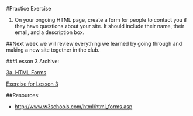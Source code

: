 #Practice Exercise

1. On your ongoing HTML page, create a form for people to contact you if they have questions about your site. It should include their name, their email, and a description box.

##Next week we will review everything we learned by going through and making a new site together in the club.

###Lesson 3 Archive:

[3a. HTML Forms](https://github.com/burnabysouthprogramming/HTML-CSS-Lessons/blob/master/Lesson-3/3a.%20HTML%20Forms.md)

[Exercise for Lesson 3](https://github.com/burnabysouthprogramming/HTML-CSS-Lessons/blob/master/Lesson-3/Exercise.md)

##Resources:
* http://www.w3schools.com/html/html_forms.asp
